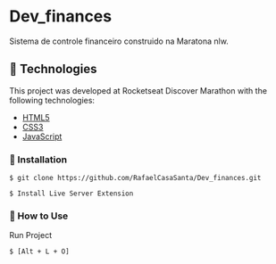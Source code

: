 # Dev_finances
Sistema de controle financeiro construido na Maratona nlw.


## :rocket: Technologies

This project was developed at Rocketseat Discover Marathon with the following technologies:

- [HTML5]()
- [CSS3]()
- [JavaScript]()



### :floppy_disk: Installation

```
$ git clone https://github.com/RafaelCasaSanta/Dev_finances.git

$ Install Live Server Extension 
```

### :hammer: How to Use

Run Project 
```
$ [Alt + L + O]
```
